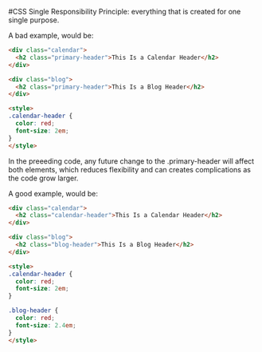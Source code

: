 #CSS
Single Responsibility Principle: everything that is created for one single purpose.

A bad example, would be:
```html
<div class="calendar">
  <h2 class="primary-header">This Is a Calendar Header</h2>
</div>

<div class="blog">
  <h2 class="primary-header">This Is a Blog Header</h2>
</div>

<style>
.calendar-header {
  color: red;
  font-size: 2em;
}
</style>
```
In the preeeding code, any future change to the .primary-header will affect both elements, which reduces flexibility and can creates complications as the code grow larger.

A good example, would be:
```html
<div class="calendar">
  <h2 class="calendar-header">This Is a Calendar Header</h2>
</div>

<div class="blog">
  <h2 class="blog-header">This Is a Blog Header</h2>
</div>

<style>
.calendar-header {
  color: red;
  font-size: 2em;
}

.blog-header {
  color: red;
  font-size: 2.4em;
}
</style>
```